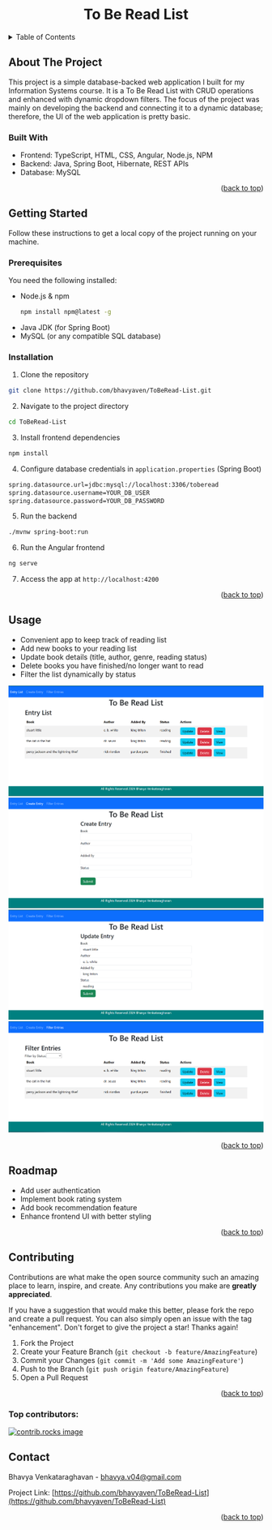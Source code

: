 <!-- Improved compatibility of back to top link: See: https://github.com/othneildrew/Best-README-Template/pull/73 -->
<a id="readme-top"></a>

<!-- PROJECT LOGO -->
<br />
<div align="center">
  <h1 align="center">To Be Read List</h1>
</div>



<!-- TABLE OF CONTENTS -->
<details>
  <summary>Table of Contents</summary>
  <ol>
    <li>
      <a href="#about-the-project">About The Project</a>
      <ul>
        <li><a href="#built-with">Built With</a></li>
      </ul>
    </li>
    <li>
      <a href="#getting-started">Getting Started</a>
      <ul>
        <li><a href="#prerequisites">Prerequisites</a></li>
        <li><a href="#installation">Installation</a></li>
      </ul>
    </li>
    <li><a href="#usage">Usage</a></li>
    <li><a href="#roadmap">Roadmap</a></li>
    <li><a href="#contributing">Contributing</a></li>
    <li><a href="#contact">Contact</a></li>
  </ol>
</details>



<!-- ABOUT THE PROJECT -->
## About The Project

This project is a simple database-backed web application I built for my Information Systems course. It is a To Be Read List with CRUD operations and enhanced with dynamic dropdown filters. The focus of the project was mainly on developing the backend and connecting it to a dynamic database; therefore, the UI of the web application is pretty basic. 

### Built With
- Frontend: TypeScript, HTML, CSS, Angular, Node.js, NPM
- Backend: Java, Spring Boot, Hibernate, REST APIs
- Database: MySQL

<p align="right">(<a href="#readme-top">back to top</a>)</p>

<!-- GETTING STARTED -->
## Getting Started

Follow these instructions to get a local copy of the project running on your machine.

### Prerequisites
You need the following installed:
* Node.js & npm
  ```sh
  npm install npm@latest -g
  ```
* Java JDK (for Spring Boot)
* MySQL (or any compatible SQL database)

### Installation
1. Clone the repository
  ```sh
  git clone https://github.com/bhavyaven/ToBeRead-List.git
  ```
2. Navigate to the project directory
  ```sh
  cd ToBeRead-List
  ```
3. Install frontend dependencies
  ```sh
  npm install
  ```
4. Configure database credentials in ```application.properties``` (Spring Boot)
  ```properties
  spring.datasource.url=jdbc:mysql://localhost:3306/toberead
  spring.datasource.username=YOUR_DB_USER
  spring.datasource.password=YOUR_DB_PASSWORD
  ```
5. Run the backend
  ```sh
  ./mvnw spring-boot:run
  ```
6. Run the Angular frontend
  ```sh
  ng serve
  ```
7. Access the app at ```http://localhost:4200```

<p align="right">(<a href="#readme-top">back to top</a>)</p>


<!-- USAGE EXAMPLES -->
## Usage
* Convenient app to keep track of reading list
* Add new books to your reading list
* Update book details (title, author, genre, reading status)
* Delete books you have finished/no longer want to read
* Filter the list dynamically by status

![alt text](<images/Screenshot 2025-10-22 155549.png>)
![alt text](<images/Screenshot 2025-10-22 155612.png>)
![alt text](<images/Screenshot 2025-10-22 155627.png>)
![alt text](<images/Screenshot 2025-10-22 155637.png>)

<p align="right">(<a href="#readme-top">back to top</a>)</p>



<!-- ROADMAP -->
## Roadmap

- Add user authentication
- Implement book rating system
- Add book recommendation feature
- Enhance frontend UI with better styling

<p align="right">(<a href="#readme-top">back to top</a>)</p>



<!-- CONTRIBUTING -->
## Contributing

Contributions are what make the open source community such an amazing place to learn, inspire, and create. Any contributions you make are **greatly appreciated**.

If you have a suggestion that would make this better, please fork the repo and create a pull request. You can also simply open an issue with the tag "enhancement".
Don't forget to give the project a star! Thanks again!

1. Fork the Project
2. Create your Feature Branch (`git checkout -b feature/AmazingFeature`)
3. Commit your Changes (`git commit -m 'Add some AmazingFeature'`)
4. Push to the Branch (`git push origin feature/AmazingFeature`)
5. Open a Pull Request

<p align="right">(<a href="#readme-top">back to top</a>)</p>

### Top contributors:

<a href="https://github.com/bhavyaven/ToBeRead-List/graphs/contributors">
  <img src="https://contrib.rocks/image?repo=bhavyaven/ToBeRead-List" alt="contrib.rocks image" />
</a>


<!-- CONTACT -->
## Contact

Bhavya Venkataraghavan - bhavya.v04@gmail.com

Project Link: [https://github.com/bhavyaven/ToBeRead-List](https://github.com/bhavyaven/ToBeRead-List)

<p align="right">(<a href="#readme-top">back to top</a>)</p>